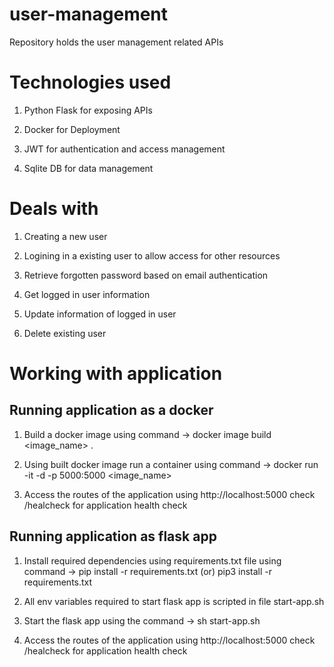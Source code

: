 # user-management

Repository holds the user management related APIs

# Technologies used

  1. Python Flask for exposing APIs

  2. Docker for Deployment

  3. JWT for authentication and access management

  4. Sqlite DB for data management

# Deals with

  1. Creating a new user

  2. Logining in a existing user to allow access for other resources

  3. Retrieve forgotten password based on email authentication

  4. Get logged in user information

  5. Update information of logged in user

  6. Delete existing user

# Working with application

## Running application as a docker

  1. Build a docker image using command -> docker image build <image_name> .

  2. Using built docker image run a container using command -> docker run -it -d -p 5000:5000 <image_name>

  3. Access the routes of the application using http://localhost:5000 check /healcheck for application health check

## Running application as flask app 

  1. Install required dependencies using requirements.txt file using command -> pip install -r requirements.txt (or) pip3 install -r requirements.txt

  2. All env variables required to start flask app is scripted in file start-app.sh

  3. Start the flask app using the command -> sh start-app.sh

  4. Access the routes of the application using http://localhost:5000 check /healcheck for application health check
